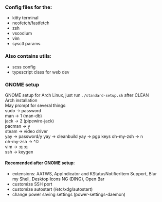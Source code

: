 ### Config files for the:
- kitty terminal<br>
- neofetch/fastfetch<br>
- zsh<br>
- vscodium<br>
- vim<br>
- sysctl params

### Also contains utils:
- scss config<br>
- typescript class for web dev

### GNOME setup
GNOME setup for Arch Linux, just run `./standard-setup.sh` after CLEAN Arch installation<br>
May prompt for several things:<br>
sudo      -> password<br>
man       -> 1 (man-db)<br>
jack      -> 2 (pipewire-jack)<br>
pacman    -> y<br>
steam     -> video driver<br>
yay       -> password/y
yay       -> cleanbuild
yay       -> pgp keys
oh-my-zsh -> n<br>
oh-my-zsh -> ^D<br>
vim       -> :q :q<br>
ssh       -> keygen

#### Recomended after GNOME setup:
- extensions: AATWS, AppIndicator and KStatusNotifierItem Support, Blur my Shell, Desktop Icons NG (DING), Open Bar<br>
- customize SSH port<br>
- customize autostart (/etc/xdg/autostart)<br>
- change power saving settings (power-settings-daemon)<br>
